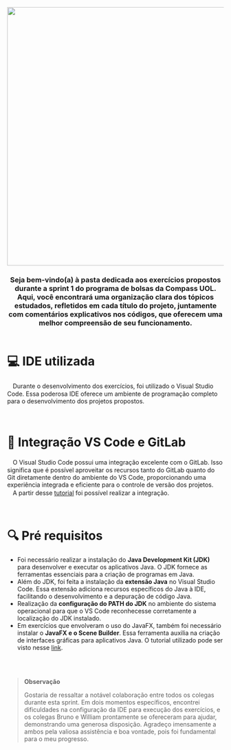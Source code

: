 <div align = "center">

<img src="https://gitlab.com/letsquicia/compass/-/raw/main/images/logoexercicios.JPG" width="600px"/>
<br>
</div>

<h3 align = "center">
Seja bem-vindo(a) à pasta dedicada aos exercícios propostos durante a sprint 1 do programa de bolsas da Compass UOL. Aqui, você encontrará uma organização clara dos tópicos estudados, refletidos em cada título do projeto, juntamente com comentários explicativos nos códigos, que oferecem uma melhor compreensão de seu funcionamento.
<br>
<br>
</h3>

# 💻 IDE utilizada
ㅤDurante o desenvolvimento dos exercícios, foi utilizado o Visual Studio Code. Essa poderosa IDE oferece um ambiente de programação completo para o desenvolvimento dos projetos propostos. 

<br>

# 🦊 Integração VS Code e GitLab
ㅤO Visual Studio Code possui uma integração excelente com o GitLab. Isso significa que é possível aproveitar os recursos tanto do GitLab quanto do Git diretamente dentro do ambiente do VS Code, proporcionando uma experiência integrada e eficiente para o controle de versão dos projetos.<br>
ㅤA partir desse [tutorial](https://www.youtube.com/watch?v=Mw6dl57LHOU&ab_channel=JaviMata) foi possível realizar a integração.

<br>

# 🔍 Pré requisitos
* Foi necessário realizar a instalação do **Java Development Kit (JDK)** para desenvolver e executar os aplicativos Java. O JDK fornece as ferramentas essenciais para a criação de programas em Java.
* Além do JDK, foi feita a instalação da **extensão Java** no Visual Studio Code. Essa extensão adiciona recursos específicos do Java à IDE, facilitando o desenvolvimento e a depuração de código Java.
* Realização da **configuração do PATH do JDK** no ambiente do sistema operacional para que o VS Code reconhecesse corretamente a localização do JDK instalado.
* Em exercícios que envolveram o uso do JavaFX, também foi necessário instalar o **JavaFX e o Scene Builder**. Essa ferramenta auxilia na criação de interfaces gráficas para aplicativos Java. 
O tutorial utilizado pode ser visto nesse [link](https://www.youtube.com/watch?v=A_fF7fl2lAs&t=148s&ab_channel=AcademiadosDevs). 

<br>

<br>

>**Observação**
>
>Gostaria de ressaltar a notável colaboração entre todos os colegas durante esta sprint. Em dois momentos específicos, encontrei dificuldades na configuração da IDE para execução dos exercícios, e os colegas Bruno e William prontamente se ofereceram para ajudar, demonstrando uma generosa disposição. Agradeço imensamente a ambos pela valiosa assistência e boa vontade, pois foi fundamental para o meu progresso. 